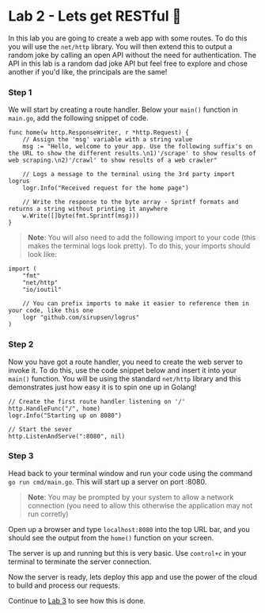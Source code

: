 # Lab 2 - Lets get RESTful :dancer: 

In this lab you are going to create a web app with some routes. To do this you will use the `net/http` library. You will then extend this to output a random joke by calling an open API without the need for authentication. The API in this lab is a random dad joke API but feel free to explore and chose another if you'd like, the principals are the same!

### Step 1

We will start by creating a route handler. Below your `main()` function in `main.go`, add the following snippet of code.

```golang
func home(w http.ResponseWriter, r *http.Request) {
	// Assign the 'msg' variable with a string value
	msg := "Hello, welcome to your app. Use the following suffix's on the URL to show the different results.\n1)'/scrape' to show results of web scraping.\n2)'/crawl' to show results of a web crawler"

	// Logs a message to the terminal using the 3rd party import logrus
	logr.Info("Received request for the home page")

	// Write the response to the byte array - Sprintf formats and returns a string without printing it anywhere
	w.Write([]byte(fmt.Sprintf(msg)))
}
```

> **Note**: You will also need to add the following import to your code (this makes the terminal logs look pretty). To do this, your imports should look like:

```golang
import (
    "fmt"
    "net/http"
    "io/ioutil"

    // You can prefix imports to make it easier to reference them in your code, like this one
    logr "github.com/sirupsen/logrus"
)
```

### Step 2

Now you have got a route handler, you need to create the web server to invoke it. To do this, use the code snippet below and insert it into your `main()` function. You will be using the standard `net/http` library and this demonstrates just how easy it is to spin one up in Golang!

```golang
// Create the first route handler listening on '/'
http.HandleFunc("/", home)
logr.Info("Starting up on 8080")

// Start the sever
http.ListenAndServe(":8080", nil)
```

### Step 3

Head back to your terminal window and run your code using the command `go run cmd/main.go`. This will start up a server on port :8080.

> **Note**: You may be prompted by your system to allow a network connection (you need to allow this otherwise the application may not run corretly)

Open up a browser and type `localhost:8080` into the top URL bar, and you should see the output from the `home()` function on your screen.

The server is up and running but this is very basic. Use `control+c` in your terminal to terminate the server connection.

Now the server is ready, lets deploy this app and use the power of the cloud to build and process our requests. 

Continue to [Lab 3](./lab-3.md) to see how this is done.

